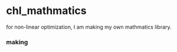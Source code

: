 # chl_mathmatics

for non-linear optimization, I am making my own mathmatics library.  

### making
